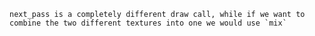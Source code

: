 	next_pass is a completely different draw call, while if we want to combine the two different textures into one we would use `mix`